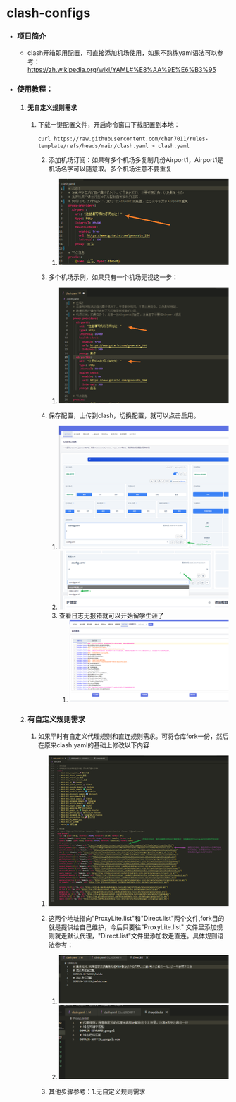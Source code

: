 # clash-configs

- ### 项目简介

  - clash开箱即用配置，可直接添加机场使用，如果不熟练yaml语法可以参考： https://zh.wikipedia.org/wiki/YAML#%E8%AA%9E%E6%B3%95 

- ### 使用教程：

  1. #### 无自定义规则需求

     1. 下载一键配置文件，开启命令窗口下载配置到本地：

        ```shell
        curl https://raw.githubusercontent.com/chen7011/rules-template/refs/heads/main/clash.yaml > clash.yaml
        ```

        2. 添加机场订阅：如果有多个机场多复制几份Airport1，Airport1是机场名字可以随意取。多个机场注意不要重复

            1. ![](./images/1.png)

        3. 多个机场示例，如果只有一个机场无视这一步：

            1. ![](./images/2.png)

        4. 保存配置，上传到clash，切换配置，就可以点击启用。

            1. ![](./images/3.png)
            2. ![](./images/4.png)
            3. 查看日志无报错就可以开始留学生涯了
                1. ![](./images/5.png)

  2. ### **有自定义规则需求**

     1. 如果平时有自定义代理规则和直连规则需求。可将仓库fork一份，然后在原来clash.yaml的基础上修改以下内容

        1. ![](./images/8.png)

        2. 这两个地址指向"ProxyLite.list"和"Direct.list"两个文件,fork目的就是提供给自己维护，今后只要往"ProxyLite.list" 文件里添加规则就走默认代理，"Direct.list"文件里添加救走直连。具体规则语法参考：

           [规则语法]: https://wiki.metacubex.one/config/

           1. ![](./images/6.png)
           2. ![](./images/7.png)

        3. 其他步骤参考：1.无自定义规则需求

